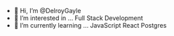 - 👋 Hi, I’m @DelroyGayle
- 👀 I’m interested in ... Full Stack Development
- 🌱 I’m currently learning ... JavaScript React Postgres


<!---
DelroyGayle/DelroyGayle is a ✨ special ✨ repository because its `README.md` (this file) appears on your GitHub profile.
You can click the Preview link to take a look at your changes.
--->
